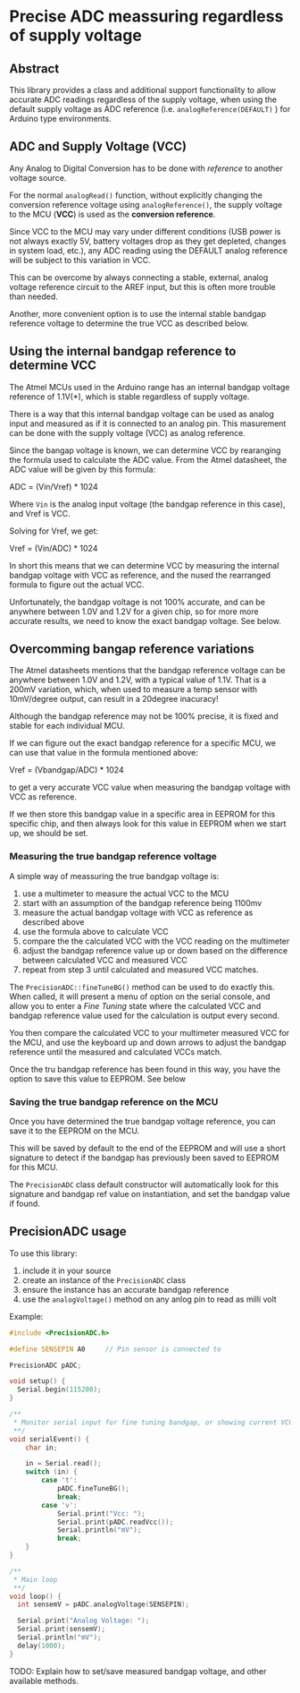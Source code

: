 Precise ADC meassuring regardless of supply voltage
===================================================

Abstract
--------
This library provides a class and additional support functionality to allow
accurate ADC readings regardless of the supply voltage, when using the default
supply voltage as ADC reference (i.e. `analogReference(DEFAULT)` ) for Arduino
type environments.

ADC and Supply Voltage (VCC)
----------------------------
Any Analog to Digital Conversion has to be done with _reference_ to another
voltage source.

For the normal `analogRead()` function, without explicitly changing the
conversion reference voltage using `analogReference()`, the supply voltage to
the MCU (**VCC**) is used as the **conversion reference**.

Since VCC to the MCU may vary under different conditions (USB power is not
always exactly 5V, battery voltages drop as they get depleted, changes in system
load, etc.), any ADC reading using the DEFAULT analog reference will be subject
to this variation in VCC.

This can be overcome by always connecting a stable, external, analog voltage
reference circuit to the AREF input, but this is often more trouble than needed.

Another, more convenient option is to use the internal stable bandgap reference
voltage to determine the true VCC as described below.

Using the internal bandgap reference to determine VCC
-----------------------------------------------------
The Atmel MCUs used in the Arduino range has an internal bandgap voltage
reference of 1.1V(*), which is stable regardless of supply voltage.

There is a way that this internal bandgap voltage can be used as analog input
and measured as if it is connected to an analog pin. This masurement can be done
with the supply voltage (VCC) as analog reference.

Since the bangap voltage is known, we can determine VCC by rearanging the
formula used to calculate the ADC value. From the Atmel datasheet, the ADC value
will be given by this formula:

ADC = (Vin/Vref) * 1024

Where `Vin` is the analog input voltage (the bandgap reference in this case),
and Vref is VCC.

Solving for Vref, we get:

Vref = (Vin/ADC) * 1024

In short this means that we can determine VCC by measuring the internal bandgap
voltage with VCC as reference, and the nused the rearranged formula to figure
out the actual VCC.

Unfortunately, the bandgap voltage is not 100% accurate, and can be anywhere
between 1.0V and 1.2V for a given chip, so for more more accurate results, we
need to know the exact bandgap voltage. See below.

Overcomming bangap reference variations
---------------------------------------
The Atmel datasheets mentions that the bandgap reference voltage can be anywhere
between 1.0V and 1.2V, with a typical value of 1.1V. That is a 200mV variation,
which, when used to measure a temp sensor with 10mV/degree output, can result in
a 20degree inacuracy!

Although the bandgap reference may not be 100% precise, it is fixed and stable
for each individual MCU.

If we can figure out the exact bandgap reference for a specific MCU, we can use
that value in the formula mentioned above:

Vref = (Vbandgap/ADC) * 1024

to get a very accurate VCC value when measuring the bandgap voltage with VCC as
reference.

If we then store this bandgap value in a specific area in EEPROM for this
specific chip, and then always look for this value in EEPROM when we start up,
we should be set.

### Measuring the true bandgap reference voltage
A simple way of meassuring the true bandgap voltage is:

  1) use a multimeter to measure the actual VCC to the MCU
  2) start with an assumption of the bandgap reference being 1100mv
  3) measure the actual bandgap voltage with VCC as reference as described above
  4) use the formula above to calculate VCC
  5) compare the the calculated VCC with the VCC reading on the multimeter
  6) adjust the bandgap reference value up or down based on the difference
     between calculated VCC and measured VCC
  7) repeat from step 3 until calculated and measured VCC matches.

The `PrecisionADC::fineTuneBG()` method can be used to do exactly this. When
called, it will present a menu of option on the serial console, and allow you to
enter a _Fine Tuning_ state where the calculated VCC and bandgap reference value
used for the calculation is output every second.

You then compare the calculated VCC to your multimeter measured VCC for the MCU,
and use the keyboard up and down arrows to adjust the bandgap reference until
the measured and calculated VCCs match.

Once the tru bandgap reference has been found in this way, you have the option
to save this value to EEPROM. See below

### Saving the true bandgap reference on the MCU
Once you have determined the true bandgap voltage reference, you can save it to
the EEPROM on the MCU.

This will be saved by default to the end of the EEPROM and will use a short
signature to detect if the bandgap has previously been saved to EEPROM for this
MCU.

The `PrecisionADC` class default constructor will automatically look for this
signature and bandgap ref value on instantiation, and set the bandgap value if
found.

PrecisionADC usage
------------------
To use this library:
1. include it in your source
2. create an instance of the `PrecisionADC` class
3. ensure the instance has an accurate bandgap reference
4. use the `analogVoltage()` method on any anlog pin to read as milli volt

Example:
```c++
#include <PrecisionADC.h>

#define SENSEPIN A0     // Pin sensor is connected to

PrecisionADC pADC;

void setup() {
  Serial.begin(115200);
}

/**
 * Monitor serial input for fine tuning bandgap, or showing current VCC.
 **/
void serialEvent() {
    char in;

    in = Serial.read();
    switch (in) {
        case 't':
            pADC.fineTuneBG();
            break;
        case 'v':
            Serial.print("Vcc: ");
            Serial.print(pADC.readVcc());
            Serial.println("mV");
            break;
    }
}

/**
 * Main loop
 **/
void loop() {
  int sensemV = pADC.analogVoltage(SENSEPIN);

  Serial.print("Analog Voltage: ");
  Serial.print(sensemV);
  Serial.println("mV");
  delay(1000);
}
```

TODO: Explain how to set/save measured bandgap voltage, and other available
methods.
